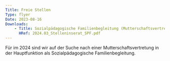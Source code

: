 ```yaml
---
Title: Freie Stellen
Type: flyer
Date: 2023-08-16
Downloads: 
    - Title: Sozialpädagogische Familienbegleitung (Mutterschaftsvertretung) PDF
      HRef: 2024.03_Stelleninserat_SPF.pdf
---
```

Für im 2024 sind wir auf der Suche nach einer Mutterschaftsvertretung in der 
Hauptfunktion als Sozialpädagogische Familienbegleitung.